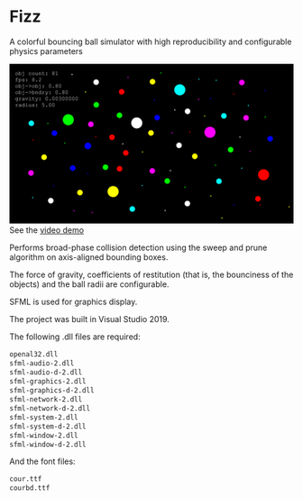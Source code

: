 # Fizz
A colorful bouncing ball simulator with high reproducibility and configurable physics parameters

[![screenshot](./Screenshots/fizz_spread.PNG)](https://www.youtube.com/watch?v=2Ld3AF5m-Y8)
See the [video demo](https://www.youtube.com/watch?v=2Ld3AF5m-Y8)

Performs broad-phase collision detection using the sweep and prune algorithm on axis-aligned bounding boxes.

The force of gravity, coefficients of restitution (that is, the bounciness of the objects) and the ball radii are configurable.

SFML is used for graphics display.

The project was built in Visual Studio 2019.

The following .dll files are required:
```
openal32.dll
sfml-audio-2.dll
sfml-audio-d-2.dll
sfml-graphics-2.dll
sfml-graphics-d-2.dll
sfml-network-2.dll
sfml-network-d-2.dll
sfml-system-2.dll
sfml-system-d-2.dll
sfml-window-2.dll
sfml-window-d-2.dll
```

And the font files:
```
cour.ttf
courbd.ttf
```
